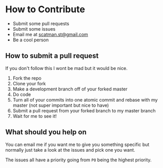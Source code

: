 # How to Contribute
- Submit some pull requests
- Submit some issues
- Email me at scatman.st@gmail.com
- Be a cool person

## How to submit a pull request
If you don't follow this I wont be mad but it would be nice.

1. Fork the repo
2. Clone your fork
3. Make a development branch off of your forked master
4. Do code
5. Turn all of your commits into one atomic commit and rebase with my master (not super important but nice to have)
7. Submit a pull request from your forked branch to my master branch
8. Wait for me to see it!

## What should you help on
You can email me if you want me to give you something specific but normally just take a look at the issues and pick one you want.

The issues all have a priority going from `P0` being the highest priority.
